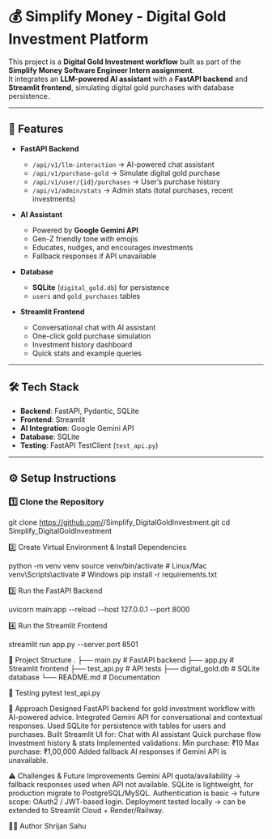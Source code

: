 # 💰 Simplify Money - Digital Gold Investment Platform

This project is a **Digital Gold Investment workflow** built as part of the **Simplify Money Software Engineer Intern assignment**.  
It integrates an **LLM-powered AI assistant** with a **FastAPI backend** and **Streamlit frontend**, simulating digital gold purchases with database persistence.

---

## 🚀 Features
- **FastAPI Backend**
  - `/api/v1/llm-interaction` → AI-powered chat assistant
  - `/api/v1/purchase-gold` → Simulate digital gold purchase
  - `/api/v1/user/{id}/purchases` → User’s purchase history
  - `/api/v1/admin/stats` → Admin stats (total purchases, recent investments)

- **AI Assistant**
  - Powered by **Google Gemini API**
  - Gen-Z friendly tone with emojis
  - Educates, nudges, and encourages investments
  - Fallback responses if API unavailable

- **Database**
  - **SQLite** (`digital_gold.db`) for persistence
  - `users` and `gold_purchases` tables

- **Streamlit Frontend**
  - Conversational chat with AI assistant
  - One-click gold purchase simulation
  - Investment history dashboard
  - Quick stats and example queries

---

## 🛠️ Tech Stack
- **Backend**: FastAPI, Pydantic, SQLite
- **Frontend**: Streamlit
- **AI Integration**: Google Gemini API
- **Database**: SQLite
- **Testing**: FastAPI TestClient (`test_api.py`)

---

## ⚙️ Setup Instructions

### 1️⃣ Clone the Repository

git clone https://github.com/<your-username>/Simplify_DigitalGoldInvestment.git
cd Simplify_DigitalGoldInvestment

2️⃣ Create Virtual Environment & Install Dependencies

python -m venv venv
source venv/bin/activate   # Linux/Mac
venv\Scripts\activate      # Windows
pip install -r requirements.txt

3️⃣ Run the FastAPI Backend

uvicorn main:app --reload --host 127.0.0.1 --port 8000

4️⃣ Run the Streamlit Frontend

streamlit run app.py --server.port 8501

📂 Project Structure
.
├── main.py         # FastAPI backend
├── app.py          # Streamlit frontend
├── test_api.py     # API tests
├── digital_gold.db # SQLite database
└── README.md       # Documentation

🧪 Testing
pytest test_api.py

📝 Approach
Designed FastAPI backend for gold investment workflow with AI-powered advice.
Integrated Gemini API for conversational and contextual responses.
Used SQLite for persistence with tables for users and purchases.
Built Streamlit UI for:
Chat with AI assistant
Quick purchase flow
Investment history & stats
Implemented validations:
Min purchase: ₹10
Max purchase: ₹1,00,000
Added fallback AI responses if Gemini API is unavailable.

⚠️ Challenges & Future Improvements
Gemini API quota/availability → fallback responses used when API not available.
SQLite is lightweight, for production migrate to PostgreSQL/MySQL.
Authentication is basic → future scope: OAuth2 / JWT-based login.
Deployment tested locally → can be extended to Streamlit Cloud + Render/Railway.

👨‍💻 Author
Shrijan Sahu
